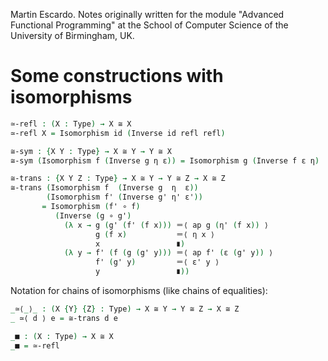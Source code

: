 
Martin Escardo.
Notes originally written for the module "Advanced Functional Programming"
at the School of Computer Science of the University of Birmingham, UK.


<!--
```agda
{-# OPTIONS --without-K --safe #-}

module isomorphism-functions where

open import prelude
open import isomorphisms
```
-->
# Some constructions with isomorphisms

```agda
≃-refl : (X : Type) → X ≅ X
≃-refl X = Isomorphism id (Inverse id refl refl)

≅-sym : {X Y : Type} → X ≅ Y → Y ≅ X
≅-sym (Isomorphism f (Inverse g η ε)) = Isomorphism g (Inverse f ε η)

≅-trans : {X Y Z : Type} → X ≅ Y → Y ≅ Z → X ≅ Z
≅-trans (Isomorphism f  (Inverse g  η  ε))
        (Isomorphism f' (Inverse g' η' ε'))
       = Isomorphism (f' ∘ f)
          (Inverse (g ∘ g')
            (λ x → g (g' (f' (f x))) ＝⟨ ap g (η' (f x)) ⟩
                   g (f x)           ＝⟨ η x ⟩
                   x                 ∎)
            (λ y → f' (f (g (g' y))) ＝⟨ ap f' (ε (g' y)) ⟩
                   f' (g' y)         ＝⟨ ε' y ⟩
                   y                 ∎))
```

Notation for chains of isomorphisms (like chains of equalities):

```agda
_≃⟨_⟩_ : (X {Y} {Z} : Type) → X ≅ Y → Y ≅ Z → X ≅ Z
_ ≃⟨ d ⟩ e = ≅-trans d e

_■ : (X : Type) → X ≅ X
_■ = ≃-refl

```
